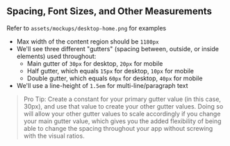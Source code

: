 ## Spacing, Font Sizes, and Other Measurements

Refer to `assets/mockups/desktop-home.png` for examples

* Max width of the content region should be `1180px`
* We'll see three different "gutters" (spacing between, outside, or inside elements) used throughout:
    * Main gutter of `30px` for desktop, `20px` for mobile
    * Half gutter, which equals `15px` for desktop, `10px` for mobile
    * Double gutter, which equals `60px` for desktop, `40px` for mobile
* We'll use a line-height of `1.5em` for multi-line/paragraph text

> Pro Tip:
Create a constant for your primary gutter value (in this case, 30px), and use that value to create your other gutter values. Doing so will allow your other gutter values to scale accordingly if you change your main gutter value, which gives you the added flexibility of being able to change the spacing throughout your app without screwing with the visual ratios.
